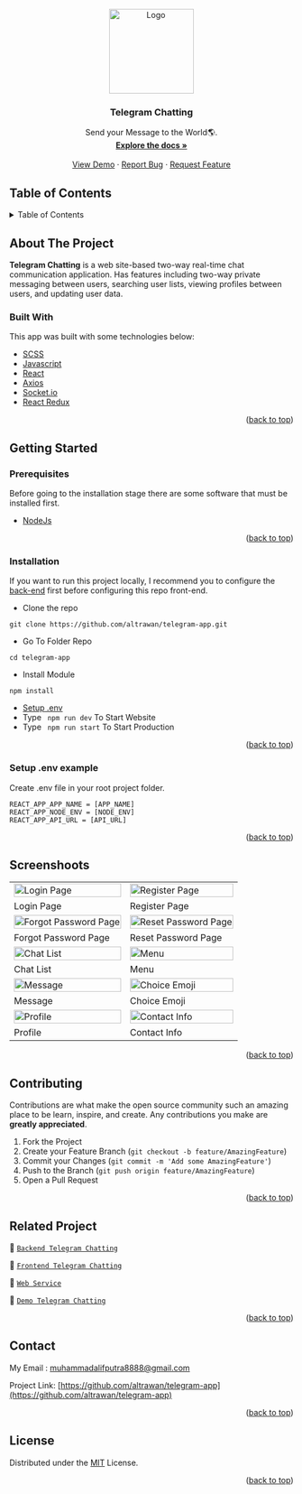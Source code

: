<div id="top"></div>

<!-- PROJECT LOGO -->
<br />
<div align="center">
  <a href="https://github.com/altrawan/telegram-app">
    <img src="https://lh3.googleusercontent.com/d/1VmImOVcKX-U-8k8jd3Ha70u8_hMJOEiy" alt="Logo" width="150px">
  </a>

  <h3 align="center">Telegram Chatting</h3>

  <p align="center">
    Send your Message to the World🌎.
    <br />
    <a href="#table-of-contents"><strong>Explore the docs »</strong></a>
    <br />
    <br />
    <a href="https://bit.ly/telegram-app">View Demo</a>
    ·
    <a href="https://github.com/altrawan/telegram-app/issues">Report Bug</a>
    ·
    <a href="https://github.com/altrawan/telegram-app/issues">Request Feature</a>
  </p>
</div>

<!-- TABLE OF CONTENTS -->

## Table of Contents

<details>
  <summary>Table of Contents</summary>
  <ol>
    <li>
      <a href="#about-the-project">About The Project</a>
      <ul>
        <li><a href="#built-with">Built With</a></li>
      </ul>
    </li>
    <li>
      <a href="#getting-started">Getting Started</a>
      <ul>
        <li><a href="#prerequisites">Prerequisites</a></li>
        <li><a href="#installation">Installation</a></li>
        <li><a href="#setup-env-example">Setup .env example</a></li>
      </ul>
    </li>
    <li><a href="#screenshoots">Screenshots</a></li>
    <li><a href="#contributing">Contributing</a></li>
    <li><a href="#related-project">Related Project</a></li>
    <li><a href="#contact">Contact</a></li>
    <li><a href="#license">License</a></li>
  </ol>
</details>

<!-- ABOUT THE PROJECT -->

## About The Project

**Telegram Chatting** is a web site-based two-way real-time chat communication application. Has features including two-way private messaging between users, searching user lists, viewing profiles between users, and updating user data.

### Built With

This app was built with some technologies below:

- [SCSS](https://developer.mozilla.org/en-US/docs/Web/CSS?retiredLocale=id)
- [Javascript](https://www.javascript.com/)
- [React](https://vuejs.org/v2)
- [Axios](https://axios-http.com/)
- [Socket.io](https://socket.io/)
- [React Redux](https://react-redux.js.org/introduction/getting-started)

<p align="right">(<a href="#top">back to top</a>)</p>

<!-- GETTING STARTED -->

## Getting Started

### Prerequisites

Before going to the installation stage there are some software that must be installed first.

- [NodeJs](https://nodejs.org/en/download/)

<p align="right">(<a href="#top">back to top</a>)</p>

### Installation

If you want to run this project locally, I recommend you to configure the [back-end](https://github.com/altrawan/realtime-chat-api) first before configuring this repo front-end.

- Clone the repo

```
git clone https://github.com/altrawan/telegram-app.git
```

- Go To Folder Repo

```
cd telegram-app
```

- Install Module

```
npm install
```

- <a href="#setup-env">Setup .env</a>
- Type ` npm run dev` To Start Website
- Type ` npm run start` To Start Production

<p align="right">(<a href="#top">back to top</a>)</p>

### Setup .env example

Create .env file in your root project folder.

```
REACT_APP_APP_NAME = [APP_NAME]
REACT_APP_NODE_ENV = [NODE_ENV]
REACT_APP_API_URL = [API_URL]
```

<p align="right">(<a href="#top">back to top</a>)</p>

## Screenshoots

<p align="center" display=flex>
   
<table>
 
  <tr>
    <td><image src="https://lh3.googleusercontent.com/d/1MdEwUYFSoeCMh9iwoPRNuXU3ObA0ZIJA" alt="Login Page" width=100%></td>
    <td><image src="https://lh3.googleusercontent.com/d/1zg2mNDwEu2onK5XfmqKA_GdKEmstUHQT" alt="Register Page" width=100%/></td>
  </tr>
   <tr>
    <td>Login Page</td>
    <td>Register Page</td>
  </tr>
  
  <tr>
    <td><image src="https://lh3.googleusercontent.com/d/1j-jdWYYGbj4FMbWo9ofhCQ-8v_E3C8dY" alt="Forgot Password Page" width=100%></td>
    <td><image src="https://lh3.googleusercontent.com/d/1ZmeU4Bdld4y_HvNzBam9HDZgsX1-iMXT" alt="Reset Password Page" width=100%/></td>
  </tr>
   <tr>
    <td>Forgot Password Page</td>
    <td>Reset Password Page</td>
  </tr>
  
  <tr>
    <td><image src="https://lh3.googleusercontent.com/d/1qtmZ9ryDcI--7q_7x9MAwBzxY70IRZlM" alt="Chat List" width=100%></td>
    <td><image src="https://lh3.googleusercontent.com/d/1s8XFAxc7zMz9CyVQLFWm9IH_-hDqcaUB" alt="Menu" width=100%/></td>
  </tr>
  <tr>
    <td>Chat List</td>
    <td>Menu</td>
  </tr>

  <tr>
    <td><image src="https://lh3.googleusercontent.com/d/1pPlyOCT3HRr1BDQsbVREZcZKCU6IsBtY" alt="Message" width=100%></td>
    <td><image src="https://lh3.googleusercontent.com/d/1X6BmEaR5ym4LgTV7jbS-CFzNoaJUQB-_" alt="Choice Emoji" width=100%/></td>
  </tr>
  <tr>
      <td>Message</td>
      <td>Choice Emoji</td>
  </tr>
  
  <tr>
    <td><image src="https://lh3.googleusercontent.com/d/1N__oOoEOspvL4wnnN7g5EuxmQbcCVTwi" alt="Profile" width=100%></td>
    <td><image src="https://lh3.googleusercontent.com/d/1j8jIphokzu-WJSgzxtWLA1nW8Ot-SLN9" alt="Contact Info" width=100%/></td>
  </tr>
  <tr>
    <td>Profile</td>
    <td>Contact Info</td>
  </tr>

</table>
      
</p>
<p align="right">(<a href="#top">back to top</a>)</p>

## Contributing

Contributions are what make the open source community such an amazing place to be learn, inspire, and create. Any contributions you make are **greatly appreciated**.

1. Fork the Project
2. Create your Feature Branch (`git checkout -b feature/AmazingFeature`)
3. Commit your Changes (`git commit -m 'Add some AmazingFeature'`)
4. Push to the Branch (`git push origin feature/AmazingFeature`)
5. Open a Pull Request

<p align="right">(<a href="#top">back to top</a>)</p>

## Related Project

:rocket: [`Backend Telegram Chatting`](https://github.com/altrawan/realtime-chat-api)

:rocket: [`Frontend Telegram Chatting`](https://github.com/altrawan/telegram-app)

:rocket: [`Web Service`](https://telegram-chatting.herokuapp.com/)

:rocket: [`Demo Telegram Chatting`](https://bit.ly/telegram-chatting)

<p align="right">(<a href="#top">back to top</a>)</p>

## Contact

My Email : muhammadalifputra8888@gmail.com

Project Link: [https://github.com/altrawan/telegram-app](https://github.com/altrawan/telegram-app)

<p align="right">(<a href="#top">back to top</a>)</p>

## License

Distributed under the [MIT](/LICENSE) License.

<p align="right">(<a href="#top">back to top</a>)</p>
